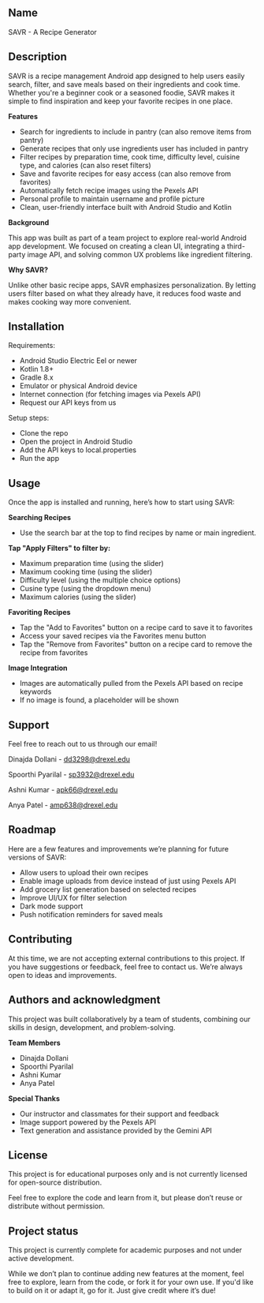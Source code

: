 ## Name
SAVR - A Recipe Generator
## Description
SAVR is a recipe management Android app designed to help users easily search, filter, and save meals based on their ingredients and cook time. Whether you're a beginner cook or a seasoned foodie, SAVR makes it simple to find inspiration and keep your favorite recipes in one place.

**Features**
- Search for ingredients to include in pantry (can also remove items from pantry)
- Generate recipes that only use ingredients user has included in pantry
- Filter recipes by preparation time, cook time, difficulty level, cuisine type, and calories (can also reset filters)
- Save and favorite recipes for easy access (can also remove from favorites)
- Automatically fetch recipe images using the Pexels API
- Personal profile to maintain username and profile picture
- Clean, user-friendly interface built with Android Studio and Kotlin

**Background**

This app was built as part of a team project to explore real-world Android app development. We focused on creating a clean UI, integrating a third-party image API, and solving common UX problems like ingredient filtering.

**Why SAVR?**

Unlike other basic recipe apps, SAVR emphasizes personalization. By letting users filter based on what they already have, it reduces food waste and makes cooking way more convenient.

## Installation
Requirements:
- Android Studio Electric Eel or newer
- Kotlin 1.8+
- Gradle 8.x
- Emulator or physical Android device
- Internet connection (for fetching images via Pexels API)
- Request our API keys from us

Setup steps:
- Clone the repo
- Open the project in Android Studio
- Add the API keys to local.properties
- Run the app

## Usage
Once the app is installed and running, here’s how to start using SAVR:

**Searching Recipes**
- Use the search bar at the top to find recipes by name or main ingredient.

**Tap "Apply Filters" to filter by:**
- Maximum preparation time (using the slider)
- Maximum cooking time (using the slider)
- Difficulty level (using the multiple choice options)
- Cusine type (using the dropdown menu)
- Maximum calories (using the slider)

**Favoriting Recipes**
- Tap the "Add to Favorites" button on a recipe card to save it to favorites
- Access your saved recipes via the Favorites menu button
- Tap the "Remove from Favorites" button on a recipe card to remove the recipe from favorites

**Image Integration**
- Images are automatically pulled from the Pexels API based on recipe keywords
- If no image is found, a placeholder will be shown

## Support
Feel free to reach out to us through our email!

Dinajda Dollani - dd3298@drexel.edu

Spoorthi Pyarilal - sp3932@drexel.edu

Ashni Kumar - apk66@drexel.edu

Anya Patel - amp638@drexel.edu

## Roadmap
Here are a few features and improvements we’re planning for future versions of SAVR:
- Allow users to upload their own recipes
- Enable image uploads from device instead of just using Pexels API
- Add grocery list generation based on selected recipes
- Improve UI/UX for filter selection
- Dark mode support
- Push notification reminders for saved meals

## Contributing
At this time, we are not accepting external contributions to this project. If you have suggestions or feedback, feel free to contact us. We’re always open to ideas and improvements.

## Authors and acknowledgment
This project was built collaboratively by a team of students, combining our skills in design, development, and problem-solving.

**Team Members**
- Dinajda Dollani
- Spoorthi Pyarilal
- Ashni Kumar
- Anya Patel

**Special Thanks**
- Our instructor and classmates for their support and feedback
- Image support powered by the Pexels API
- Text generation and assistance provided by the Gemini API

## License
This project is for educational purposes only and is not currently licensed for open-source distribution.

Feel free to explore the code and learn from it, but please don’t reuse or distribute without permission.

## Project status
This project is currently complete for academic purposes and not under active development.

While we don’t plan to continue adding new features at the moment, feel free to explore, learn from the code, or fork it for your own use. If you'd like to build on it or adapt it, go for it. Just give credit where it’s due!